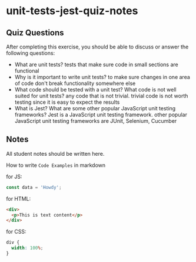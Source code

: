 # unit-tests-jest-quiz-notes

## Quiz Questions

After completing this exercise, you should be able to discuss or answer the following questions:

- What are unit tests?
  tests that make sure code in small sections are functional
- Why is it important to write unit tests?
  to make sure changes in one area of code don't break functionality somewhere else
- What code should be tested with a unit test? What code is not well suited for unit tests?
  any code that is not trivial. trivial code is not worth testing since it is easy to expect the results
- What is Jest? What are some other popular JavaScript unit testing frameworks?
  Jest is a JavaScript unit testing framework.
  other popular JavaScript unit testing frameworks are JUnit, Selenium, Cucumber

## Notes

All student notes should be written here.

How to write `Code Examples` in markdown

for JS:

```js
const data = 'Howdy';
```

for HTML:

```html
<div>
  <p>This is text content</p>
</div>
```

for CSS:

```css
div {
  width: 100%;
}
```
